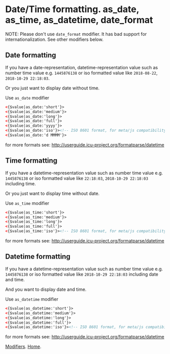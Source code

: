 
# Date/Time formatting. as_date, as_time, as_datetime, date_format

NOTE: Please don't use `date_format` modifier. It has bad support for internationalization. See other modifiers below.


## Date formatting

If you have a date-representation, datetime-representation value such as number time value e.g. `1445876138` or
iso formatted value like `2018-08-22`, `2018-10-29 22:18:03`.

Or you just want to display date without time.

Use `as_date` modifier

```html
<{$value|as_date:'short'}>
<{$value|as_date:'medium'}>
<{$value|as_date:'long'}>
<{$value|as_date:'full'}>
<{$value|as_date:'yyyy'}>
<{$value|as_date:'iso'}><!-- ISO 8601 format, for meta/js compatibility cases -->
<{$value|as_date:'d MMMM'}>
```

for more formats see:
http://userguide.icu-project.org/formatparse/datetime


## Time formatting

If you have a datetime-representation value such as number time value e.g. `1445876138` or
iso formatted value like `22:18:03`, `2018-10-29 22:18:03` including time.

Or you just want to display time without date.

Use `as_time` modifier

```html
<{$value|as_time:'short'}>
<{$value|as_time:'medium'}>
<{$value|as_time:'long'}>
<{$value|as_time:'full'}>
<{$value|as_time:'iso'}><!-- ISO 8601 format, for meta/js compatibility cases -->
```

for more formats see:
http://userguide.icu-project.org/formatparse/datetime


## Datetime formatting

If you have a datetime-representation value such as number time value e.g. `1445876138` or
iso formatted value like `2018-10-29 22:18:03` including date and time.

And you want to display date and time.

Use `as_datetime` modifier

```html
<{$value|as_datetime:'short'}>
<{$value|as_datetime:'medium'}>
<{$value|as_datetime:'long'}>
<{$value|as_datetime:'full'}>
<{$value|as_datetime:'iso'}><!-- ISO 8601 format, for meta/js compatibility cases -->
```

for more formats see:
http://userguide.icu-project.org/formatparse/datetime


[Modifiers](index.md).
[Home](../index.md).
